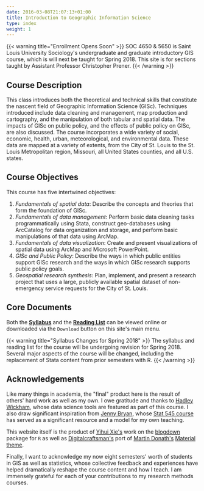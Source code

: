 ```yaml
---
date: 2016-03-08T21:07:13+01:00
title: Introduction to Geographic Information Science
type: index
weight: 1
---
```


{{< warning title="Enrollment Opens Soon" >}}
SOC 4650 & 5650 is Saint Louis University Sociology's undergraduate and graduate introductory GIS course, which is will next be taught for Spring 2018. This site is for sections taught by Assistant Professor Christopher Prener. 
{{< /warning >}}

## Course Description
This class introduces both the theoretical and technical skills that constitute the nascent field of Geographic Information Science (GISc). Techniques introduced include data cleaning and management, map production and cartography, and the manipulation of both tabular and spatial data. The impacts of GISc on public policy, and the effects of public policy on GISc, are also discussed. The course incorporates a wide variety of social, economic, health, urban, meteorological, and environmental data. These data are mapped at a variety of extents, from the City of St. Louis to the St. Louis Metropolitan region, Missouri, all United States counties, and all U.S. states.

## Course Objectives
This course has five intertwined objectives:

1. *Fundamentals of spatial data*: Describe the concepts and theories that form the foundation of GISc.
2. *Fundamentals of data management*: Perform basic data cleaning tasks programmatically using Stata, construct geo-databases using ArcCatalog for data organization and storage, and perform basic manipulations of that data using ArcMap.
3. *Fundamentals of data visualization*: Create and present visualizations of spatial data using ArcMap and Microsoft PowerPoint.
4. *GISc and Public Policy*: Describe the ways in which public entities support GISc research and the ways in which GISc research supports public policy goals.
5. *Geospatial research synthesis*: Plan, implement, and present a research project that uses a large, publicly available spatial dataset of non-emergency service requests for the City of St. Louis.

## Core Documents
Both the [**Syllabus**](https://github.com/slu-soc5650/Core-Documents/blob/master/CoreDocs/syllabus.pdf) and the [**Reading List**](https://github.com/slu-soc5650/Core-Documents/blob/master/CoreDocs/reading-list.pdf) can be viewed online or downloaded via the `Download` button on this site's main menu.

{{< warning title="Syllabus Changes for Spring 2018" >}}
The syllabus and reading list for the course will be undergoing revision for Spring 2018. Several major aspects of the course will be changed, including the replacement of Stata content from prior semesters with R.
{{< /warning >}}

## Acknowledgements

Like many things in academia, the "final" product here is the result of others' hard work as well as my own. I owe gratitude and thanks to [Hadley Wickham](http://hadley.nz), whose data science tools are featured as part of this course. I also draw significant inspiration from [Jenny Bryan](https://www.stat.ubc.ca/~jenny/), whose [Stat 545 course](http://stat545.com) has served as a significant resource and a model for my own teaching. 

This website itself is the product of [Yihui Xie's](https://yihui.name) work on the [blogdown](https://bookdown.org/yihui/blogdown/) package for `R` as well as [Digitalcraftsman's](https://github.com/digitalcraftsman) port of [Martin Donath's](https://github.com/squidfunk) [Material theme](https://github.com/squidfunk/mkdocs-material).

Finally, I want to acknowledge my now eight semesters' worth of students in GIS as well as statistics, whose collective feedback and experiences have helped dramatically reshape the course content and how I teach. I am immensely grateful for each of your contributions to my research methods courses.